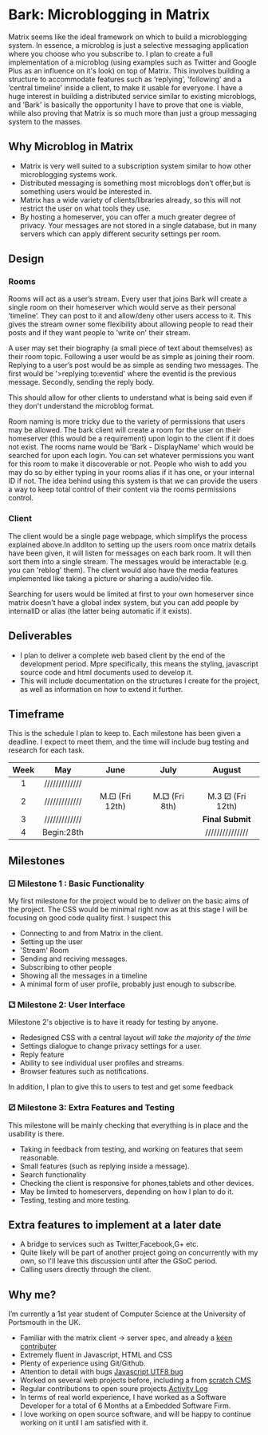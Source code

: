 Bark: Microblogging in Matrix
===================================

Matrix seems like the ideal framework on which to build a microblogging system. In essence, a microblog is just a selective messaging application where you choose who you subscribe to. I plan to create a full implementation of a microblog (using examples such as Twitter and Google Plus as an influence on it's look) on top of Matrix. This involves building a structure to accommodate features such as ‘replying’, 'following' and a ‘central timeline' inside a client, to make it usable for everyone. I have a huge interest in building a distributed service similar to existing microblogs, and 'Bark' is basically the opportunity I have to prove that one is viable, while also proving that Matrix is so much more than just a group messaging system to the masses.

## Why Microblog in Matrix

- Matrix is very well suited to a subscription system similar to how other microblogging systems work.
- Distributed messaging is something most microblogs don’t offer,but is something users would be interested in.
- Matrix has a wide variety of clients/libraries already, so this will not restrict the user on what tools they use.
- By hosting a homeserver, you can offer a much greater degree of privacy. Your messages are not stored in a single database, but in many servers which can apply different security settings per room.

## Design

### Rooms

Rooms will act as a user’s stream. Every user that joins Bark will create a single room on their homeserver which would serve as their personal ‘timeline’. They can post to it and allow/deny other users access to it. This gives the stream owner some flexibility about allowing people to read their posts and if they want people to 'write on' their stream.

A user may set their biography (a small piece of text about themselves) as their room topic. Following a user would be as simple as joining their room.
Replying to a user’s post would be as simple as sending two messages. The first would be '>replying to:eventid' where the eventid is the previous message. Secondly, sending the reply body.

This should allow for other clients to understand what is being said even if they don't understand the microblog format.

Room naming is more tricky due to the variety of permissions that users may be allowed. The bark client will create a room for the user on their homeserver (this would be a requirement) upon login to the client if it does not exist. The rooms name would be 'Bark - DisplayName' which would be searched for upon each login. You can set whatever permissions you want for this room to make it discoverable or not. People who wish to add you may do so by either typing in your rooms alias if it has one, or your internal ID if not.
The idea behind using this system is that we can provide the users a way to keep total control of their content via the rooms permissions control.


### Client

The client would be a single page webpage, which simplifys the process explained above.In additon to setting up the users room once matrix details have been given, it will listen for messages on each bark room. It will then sort them into a single stream. The messages would be interactable (e.g. you can 'reblog' them). The client would also have the media features implemented like taking a picture or sharing a audio/video file.

Searching for users would be limited at first to your own homeserver since matrix doesn't have a global index system, but you can add people by internalID or alias (the latter being automatic if it exists).

## Deliverables

- I plan to deliver a complete web based client by the end of the development period. Mpre specifically, this means the styling, javascript source code and html documents used to develop it.
- This will include documentation on the structures I create for the project, as well as information on how to extend it further.

## Timeframe

This is the schedule I plan to keep to. Each milestone has been given a deadline. I expect to meet them, and the time will include bug testing and research for each task.

|Week    | May           | June          | July            | August          |
|:------:|:-------------:|:-------------:|:---------------:|:---------------:|
|   1    | ///////////// |               |                 |                 |
|   2    | ///////////// | M.⚀ (Fri 12th)|  M.⚁ (Fri 8th)  |M.3 ⚂ (Fri 12th) |
|   3    | ///////////// |               |                 | **Final Submit**|
|   4    | Begin:28th    |               |                 | /////////////// |

## Milestones

### ⚀ Milestone 1 : Basic Functionality

My first milestone for the project would be to deliver on the basic aims of the project.
The CSS would be minimal right now as at this stage I will be focusing on good code quality first.
I suspect this 

- Connecting to and from Matrix in the client.
- Setting up the user
 - 'Stream' Room
- Sending and reciving messages.
- Subscribing to other people
- Showing all the messages in a timeline
- A minimal form of user profile, probably just enough to subscribe.


### ⚁ Milestone 2: User Interface

Milestone 2's objective is to have it ready for testing by anyone.
- Redesigned CSS with a central layout *will take the majority of the time*
- Settings dialogue to change privacy settings for a user.
- Reply feature
- Ability to see individual user profiles and streams.
- Browser features such as notifications.

In addition, I plan to give this to users to test and get some feedback

### ⚂ Milestone 3: Extra Features and Testing

This milestone will be mainly checking that everything is in place
and the usability is there.

- Taking in feedback from testing, and working on features that seem reasonable.
- Small features (such as replying inside a message).
- Search functionality
- Checking the client is responsive for phones,tablets and other devices.
- May be limited to homeservers, depending on how I plan to do it.
- Testing, testing and more testing.

## Extra features to implement at a later date
 - A bridge to services such as Twitter,Facebook,G+ etc.
  - Quite likely will be part of another project going on concurrently with my own, so I'll leave this discussion until     after the GSoC period.
 - Calling users directly through the client.
 
## Why me?

I’m currently a 1st year student of Computer Science at the University of Portsmouth in the UK.

- Familiar with the matrix client -> server spec, and already a [keen contributer](https://github.com/matrix-org/matrix-python-sdk/pull/9)
- Extremely fluent in Javascript, HTML and CSS
- Plenty of experience using Git/Github.
- Attention to detail with bugs [Javascript UTF8 bug](https://github.com/matrix-org/matrix-react-sdk/commit/081a975d2a3b8c63af68c551e09808806821d41b)
- Worked on several web projects before, including a from [scratch CMS](https://github.com/BreadFramework/bread)
- Regular contributions to open soure projects.[Activity Log](https://github.com/Half-Shot?tab=activity)
- In terms of real world experience, I have worked as a Software Developer for a total of 6 Months at a Embedded    Software Firm.
- I love working on open source software, and will be happy to continue working on it until I am satisfied with it.
